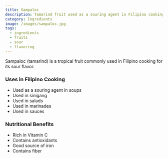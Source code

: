 ```yaml
---
title: Sampaloc
description: Tamarind fruit used as a souring agent in Filipino cooking
category: Ingredients
image: /images/sampaloc.jpg
tags:
  - ingredients
  - fruits
  - sour
  - flavoring
---
```


Sampaloc (tamarind) is a tropical fruit commonly used in Filipino cooking for its sour flavor.

### Uses in Filipino Cooking
- Used as a souring agent in soups
- Used in sinigang
- Used in salads
- Used in marinades
- Used in sauces

### Nutritional Benefits
- Rich in Vitamin C
- Contains antioxidants
- Good source of iron
- Contains fiber